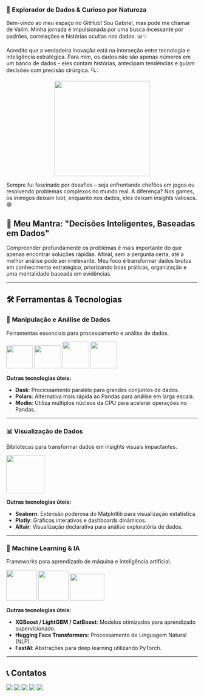 ### 🚀 Explorador de Dados & Curioso por Natureza  

Bem-vindo ao meu espaço no GitHub! Sou Gabriel, mas pode me chamar de Valim. Minha jornada é impulsionada por uma busca incessante por padrões, correlações e histórias ocultas nos dados. 📊✨  

Acredito que a verdadeira inovação está na interseção entre tecnologia e inteligência estratégica. Para mim, os dados não são apenas números em um banco de dados – eles contam histórias, antecipam tendências e guiam decisões com precisão cirúrgica. 🔍💡  

<p align="center">
  <img src="https://media.tenor.com/uF7aJqxcM6QAAAAj/digital-skola-bertalenta-digital.gif" width="250">
</p>

Sempre fui fascinado por desafios – seja enfrentando chefões em jogos ou resolvendo problemas complexos no mundo real. A diferença? Nos games, os inimigos deixam loot, enquanto nos dados, eles deixam insights valiosos. 😄  

## 📌 Meu Mantra: "Decisões Inteligentes, Baseadas em Dados"  

Compreender profundamente os problemas é mais importante do que apenas encontrar soluções rápidas. Afinal, sem a pergunta certa, até a melhor análise pode ser irrelevante. Meu foco é transformar dados brutos em conhecimento estratégico, priorizando boas práticas, organização e uma mentalidade baseada em evidências.  

---  

## 🛠️ Ferramentas & Tecnologias  

### 📂 **Manipulação e Análise de Dados**  
Ferramentas essenciais para processamento e análise de dados.  
<div display='inline'>  
  <img src="https://cdn.jsdelivr.net/gh/devicons/devicon@latest/icons/python/python-original-wordmark.svg" width="70" height="60" />  
  <img src="https://cdn.jsdelivr.net/gh/devicons/devicon@latest/icons/pandas/pandas-original-wordmark.svg" width="70" height="60" />  
  <img src="https://cdn.jsdelivr.net/gh/devicons/devicon@latest/icons/numpy/numpy-original-wordmark.svg" width="70" height="70" />  
  <img src="https://cdn.jsdelivr.net/gh/devicons/devicon@latest/icons/sqlalchemy/sqlalchemy-original-wordmark.svg" width="70" height="70" />  
</div>  

**Outras tecnologias úteis:**  
- **Dask**: Processamento paralelo para grandes conjuntos de dados.  
- **Polars**: Alternativa mais rápida ao Pandas para análise em larga escala.  
- **Modin**: Utiliza múltiplos núcleos da CPU para acelerar operações no Pandas.  

---  

### 📊 **Visualização de Dados**  
Bibliotecas para transformar dados em insights visuais impactantes.  
<div display='inline'>  
  <img src="https://cdn.jsdelivr.net/gh/devicons/devicon@latest/icons/matplotlib/matplotlib-original-wordmark.svg" width="100" height="100" />  
</div>  

**Outras tecnologias úteis:**  
- **Seaborn**: Extensão poderosa do Matplotlib para visualização estatística.  
- **Plotly**: Gráficos interativos e dashboards dinâmicos.  
- **Altair**: Visualização declarativa para análise exploratória de dados.  

---  

### 🧠 **Machine Learning & IA**  
Frameworks para aprendizado de máquina e inteligência artificial.  
<div display='inline'>  
  <img src="https://cdn.jsdelivr.net/gh/devicons/devicon@latest/icons/scikitlearn/scikitlearn-original.svg" width="80" height="80" />  
  <img src="https://cdn.jsdelivr.net/gh/devicons/devicon@latest/icons/tensorflow/tensorflow-original-wordmark.svg" width="80" height="78" />  
  <img src="https://cdn.jsdelivr.net/gh/devicons/devicon@latest/icons/pytorch/pytorch-plain-wordmark.svg" width="90" height="70" />  
</div>  

**Outras tecnologias úteis:**  
- **XGBoost / LightGBM / CatBoost**: Modelos otimizados para aprendizado supervisionado.  
- **Hugging Face Transformers**: Processamento de Linguagem Natural (NLP).  
- **FastAI**: Abstrações para deep learning utilizando PyTorch.  

---  

## 📞 Contatos  

<div>
<a href="https://www.youtube.com/seu-canal-youtube-aqui" target="_blank"><img loading="lazy" src="https://img.shields.io/badge/YouTube-FF0000?style=for-the-badge&logo=youtube&logoColor=white" target="_blank"></a>
<a href="https://instagram.com/seu-usuário-instagram-aqui" target="_blank"><img loading="lazy" src="https://img.shields.io/badge/-Instagram-%23E4405F?style=for-the-badge&logo=instagram&logoColor=white" target="_blank"></a>
<a href="https://www.twitch.tv/seu-usuário-aqui" target="_blank"><img loading="lazy" src="https://img.shields.io/badge/Twitch-9146FF?style=for-the-badge&logo=twitch&logoColor=white" target="_blank"></a>
<a href = "mailto:contato@seu-usuário-aqui"><img loading="lazy" src="https://img.shields.io/badge/Gmail-D14836?style=for-the-badge&logo=gmail&logoColor=white" target="_blank"></a>
<a href="https://www.linkedin.com/in/seu-usuário-linkedln-aqui" target="_blank"><img loading="lazy" src="https://img.shields.io/badge/-LinkedIn-%230077B5?style=for-the-badge&logo=linkedin&logoColor=white" target="_blank"></a>   
</div>
